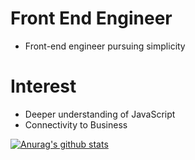# Front End Engineer
* Front-end engineer pursuing simplicity

# Interest
* Deeper understanding of JavaScript
* Connectivity to Business

[![Anurag's github stats](https://github-readme-stats.vercel.app/api?username=Kim-Heeyeol)](https://github.com/Kim-Heeyeol/github-readme-stats)

<!--
**Kim-Heeyeol/Kim-Heeyeol** is a ✨ _special_ ✨ repository because its `README.md` (this file) appears on your GitHub profile.

Here are some ideas to get you started:

- 🔭 I’m currently working on ...
- 🌱 I’m currently learning ...
- 👯 I’m looking to collaborate on ...
- 🤔 I’m looking for help with ...
- 💬 Ask me about ...
- 📫 How to reach me: ...
- 😄 Pronouns: ...
- ⚡ Fun fact: ...
-->
